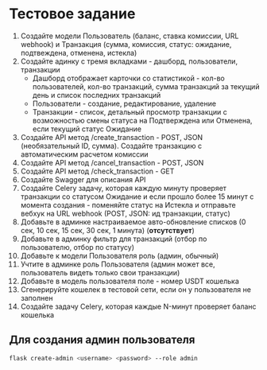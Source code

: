 # Тестовое задание

1. Создайте модели Пользователь (баланс, ставка комиссии, URL webhook) и Транзакция (сумма, комиссия, статус: ожидание, подтвеждена, отменена, истекла)
2. Создайте адинку с тремя вкладками - дашборд, пользователи, транзакции
   - Дашборд отображает карточки со статистикой - кол-во пользователей, кол-во транзакций, сумма транзакций за текущий день и список последних транзакций
   - Пользователи - создание, редактирование, удаление 
   - Транзакции - список, детальный просмотр транзакции с возможностью смены статуса на Подтверждена или Отменена, если текущий статус Ожидание
3. Создайте API метод /create_transaction - POST, JSON (необязательный ID, сумма). Создайте транзакцию с автоматическим расчетом комиссии
4. Создайте API метод /cancel_transaction - POST, JSON
5. Создайте API метод /check_transaction - GET
6. Создайте Swagger для описания API
7. Создайте Celery задачу, которая каждую минуту проверяет транзакции со статусом Ожидание и если прошло более 15 минут с момента создания - поменяйте статус на Истекла и отправьте вебхук на URL webhook (POST, JSON: ид транзакции, статус)
8. Добавьте в админке настраиваемое авто-обновление списков (0 сек, 10 сек, 15 сек, 30 сек, 1 минута) (**отсутствует**)
9. Добавьте в админку фильтр для транзакций (отбор по пользователю, отбор по статусу)
10. Добавьте к модели Пользователя роль (админ, обычный)
11. Учтите в админке роль Пользователя (админ может все, пользователь видеть только свои транзакции)
12. Добавьте в модель пользователя поле - номер USDT кошелька
13. Сгенерируйте кошелек в тестовой сети, если он у пользователя не заполнен
14. Создайте задачу Celery, которая каждые N-минут проверяет баланс кошелька

## Для создания админ пользователя
``` bash
flask create-admin <username> <password> --role admin
```